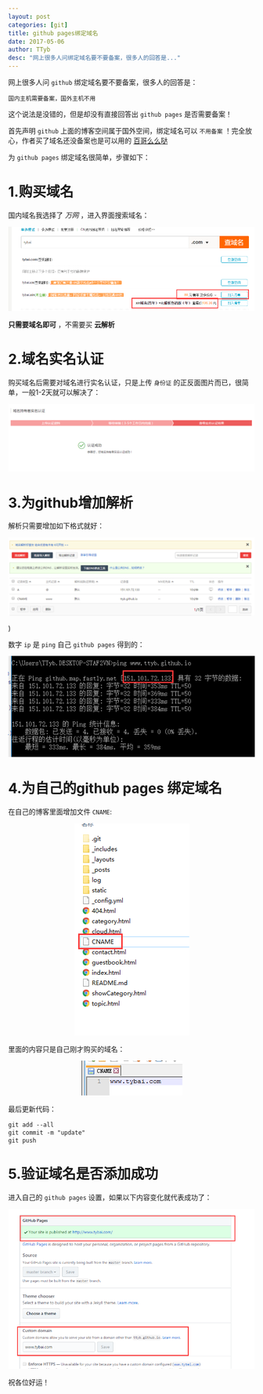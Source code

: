```yaml
---
layout: post
categories: [git]
title: github pages绑定域名
date: 2017-05-06
author: TTyb
desc: "网上很多人问绑定域名要不要备案，很多人的回答是..."
---
```


网上很多人问 `github` 绑定域名要不要备案，很多人的回答是：

```
国内主机需要备案，国外主机不用
```
这个说法是没错的，但是却没有直接回答出 `github pages` 是否需要备案！

首先声明 `github` 上面的博客空间属于国外空间，绑定域名可以 `不用备案` ！完全放心，作者买了域名还没备案也是可以用的 [百哥么么哒](http://www.tybai.com/)

为 `github pages` 绑定域名很简单，步骤如下：

# 1.购买域名

国内域名我选择了 *万网* ，进入界面搜索域名：

<p style="text-align:center"><img src="/static/postimage/git/yuming/996148-20170506193905773-492947689.png"/></p>

**只需要域名即可** ，不需要买 **云解析**

# 2.域名实名认证

购买域名后需要对域名进行实名认证，只是上传 `身份证` 的正反面图片而已，很简单，一般1-2天就可以解决了：

<p style="text-align:center"><img src="/static/postimage/git/yuming/996148-20170506194209961-1869107179.png"/></p>

# 3.为github增加解析

解析只需要增加如下格式就好：

<p style="text-align:center"><img src="/static/postimage/git/yuming/996148-20170506194411461-793018578.png"/></p>)

数字 `ip` 是 `ping` 自己 `github pages` 得到的：

<p style="text-align:center"><img src="/static/postimage/git/yuming/996148-20170506194630320-1062386731.png"/></p>

# 4.为自己的github pages 绑定域名

在自己的博客里面增加文件 `CNAME`:

<p style="text-align:center"><img src="/static/postimage/git/yuming/996148-20170506194801867-863319396.png"/></p>

里面的内容只是自己刚才购买的域名：

<p style="text-align:center"><img src="/static/postimage/git/yuming/996148-20170506194834976-1404139177.png"/></p>

最后更新代码：

```
git add --all
git commit -m "update"
git push
```

# 5.验证域名是否添加成功

进入自己的 `github pages` 设置，如果以下内容变化就代表成功了：

<p style="text-align:center"><img src="/static/postimage/git/yuming/996148-20170506195706773-1119336750.png"/></p>

祝各位好运！


